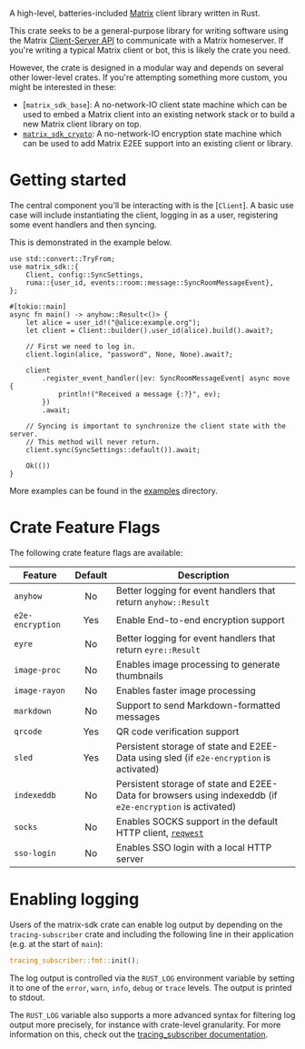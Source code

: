 A high-level, batteries-included [Matrix](https://matrix.org/) client library
written in Rust.

This crate seeks to be a general-purpose library for writing software using the
Matrix [Client-Server API](https://matrix.org/docs/spec/client_server/latest)
to communicate with a Matrix homeserver. If you're writing a typical Matrix
client or bot, this is likely the crate you need.

However, the crate is designed in a modular way and depends on several
other lower-level crates. If you're attempting something more custom, you might be interested in these:

- [`matrix_sdk_base`]: A no-network-IO client state machine which can be used
  to embed a Matrix client into an existing network stack or to build a new
  Matrix client library on top.
- [`matrix_sdk_crypto`](https://docs.rs/matrix-sdk-crypto/*/matrix_sdk_crypto/):
  A no-network-IO encryption state machine which can be used to add Matrix E2EE
  support into an existing client or library.

# Getting started

The central component you'll be interacting with is the [`Client`]. A basic use
case will include instantiating the client, logging in as a user, registering
some event handlers and then syncing.

This is demonstrated in the example below.

```rust,no_run
use std::convert::TryFrom;
use matrix_sdk::{
    Client, config::SyncSettings,
    ruma::{user_id, events::room::message::SyncRoomMessageEvent},
};

#[tokio::main]
async fn main() -> anyhow::Result<()> {
    let alice = user_id!("@alice:example.org");
    let client = Client::builder().user_id(alice).build().await?;

    // First we need to log in.
    client.login(alice, "password", None, None).await?;

    client
        .register_event_handler(|ev: SyncRoomMessageEvent| async move {
            println!("Received a message {:?}", ev);
        })
        .await;

    // Syncing is important to synchronize the client state with the server.
    // This method will never return.
    client.sync(SyncSettings::default()).await;

    Ok(())
}
```

More examples can be found in the [examples] directory.

# Crate Feature Flags

The following crate feature flags are available:

| Feature             | Default | Description                                                           |
| ------------------- | :-----: | --------------------------------------------------------------------- |
| `anyhow`            |   No    | Better logging for event handlers that return `anyhow::Result`        |
| `e2e-encryption`    |   Yes   | Enable End-to-end encryption support                                  |
| `eyre`              |   No    | Better logging for event handlers that return `eyre::Result`          |
| `image-proc`        |   No    | Enables image processing to generate thumbnails                       |
| `image-rayon`       |   No    | Enables faster image processing                                       |
| `markdown`          |   No    | Support to send Markdown-formatted messages                           |
| `qrcode`            |   Yes   | QR code verification support                                          |
| `sled`              |   Yes   | Persistent storage of state and E2EE-Data using sled (if `e2e-encryption` is activated)
| `indexeddb`         |   No    | Persistent storage of state and E2EE-Data for browsers using indexeddb (if `e2e-encryption` is activated)
| `socks`             |   No    | Enables SOCKS support in the default HTTP client, [`reqwest`]         |
| `sso-login`         |   No    | Enables SSO login with a local HTTP server                            |

[`reqwest`]: https://docs.rs/reqwest/0.11.5/reqwest/index.html

# Enabling logging

Users of the matrix-sdk crate can enable log output by depending on the
`tracing-subscriber` crate and including the following line in their
application (e.g. at the start of `main`):

```rust
tracing_subscriber::fmt::init();
```

The log output is controlled via the `RUST_LOG` environment variable by
setting it to one of the `error`, `warn`, `info`, `debug` or `trace` levels.
The output is printed to stdout.

The `RUST_LOG` variable also supports a more advanced syntax for filtering
log output more precisely, for instance with crate-level granularity. For
more information on this, check out the [tracing_subscriber documentation].

[examples]: https://github.com/matrix-org/matrix-rust-sdk/tree/main/crates/matrix-sdk/examples
[tracing_subscriber documentation]: https://tracing.rs/tracing_subscriber/filter/struct.envfilter
